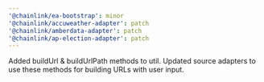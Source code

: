 ```yaml
---
'@chainlink/ea-bootstrap': minor
'@chainlink/accuweather-adapter': patch
'@chainlink/amberdata-adapter': patch
'@chainlink/ap-election-adapter': patch
---
```


Added buildUrl & buildUrlPath methods to util. Updated source adapters to use these methods for building URLs with user input.
